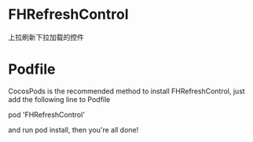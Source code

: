 # FHRefreshControl
上拉刷新下拉加载的控件

# Podfile
CocosPods is the recommended method to install FHRefreshControl, just add the following line to Podfile

  pod 'FHRefreshControl'
  
and run pod install, then you're all done!

